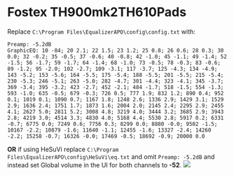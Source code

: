 # Fostex TH900mk2TH610Pads
Replace `C:\Program Files\EqualizerAPO\config\config.txt` with:
```
Preamp: -5.2dB
GraphicEQ: 10 -84; 20 2.1; 22 1.5; 23 1.2; 25 0.8; 26 0.6; 28 0.3; 30 0.0; 32 -0.2; 35 -0.5; 37 -0.6; 40 -0.8; 42 -1.0; 45 -1.1; 49 -1.4; 52 -1.5; 56 -1.7; 59 -1.7; 64 -1.4; 68 -1.0; 73 -0.5; 78 -0.3; 83 -0.6; 89 -1.2; 95 -2.0; 102 -2.7; 109 -3.1; 117 -3.7; 125 -4.3; 134 -4.9; 143 -5.2; 153 -5.6; 164 -5.5; 175 -5.4; 188 -5.5; 201 -5.5; 215 -5.4; 230 -5.3; 246 -5.1; 263 -5.0; 282 -4.7; 301 -4.4; 323 -4.1; 345 -3.7; 369 -3.4; 395 -3.2; 423 -2.7; 452 -2.1; 484 -1.7; 518 -1.5; 554 -1.3; 593 -1.0; 635 -0.5; 679 -0.3; 726 0.5; 777 1.9; 832 1.2; 890 0.4; 952 0.1; 1019 0.1; 1090 0.7; 1167 1.8; 1248 2.6; 1336 2.9; 1429 3.1; 1529 2.9; 1636 2.4; 1751 1.7; 1873 1.6; 2004 2.0; 2145 2.4; 2295 2.9; 2455 4.1; 2627 5.0; 2811 5.2; 3008 4.8; 3219 4.0; 3444 3.2; 3685 2.9; 3943 2.8; 4219 3.0; 4514 3.3; 4830 4.0; 5168 4.4; 5530 2.8; 5917 0.2; 6331 -0.7; 6775 0.0; 7249 0.6; 7756 0.3; 8299 0.0; 8880 -0.0; 9502 -1.5; 10167 -2.2; 10879 -1.6; 11640 -1.1; 12455 -1.6; 13327 -2.4; 14260 -2.2; 15258 -0.7; 16326 -0.0; 17469 -0.5; 18692 -0.9; 20000 0.0
```
**OR** if using HeSuVi replace `C:\Program Files\EqualizerAPO\config\HeSuVi\eq.txt` and omit `Preamp: -5.2dB` and instead set Global volume in the UI for both channels to **-52**.
![](https://raw.githubusercontent.com/jaakkopasanen/AutoEq/master/results/Sonoma%20Model%20One/innerfidelity/onear/Fostex%20TH900mk2TH610Pads/Fostex%20TH900mk2TH610Pads.png)
